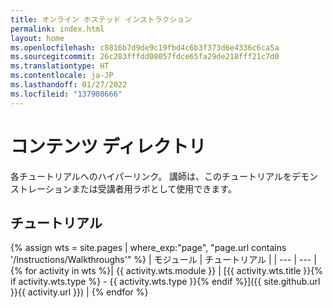 ```yaml
---
title: オンライン ホステッド インストラクション
permalink: index.html
layout: home
ms.openlocfilehash: c8816b7d9de9c19fbd4c6b3f373d6e4336c6ca5a
ms.sourcegitcommit: 26c283fffdd08057fdce65fa29de218fff21c7d0
ms.translationtype: HT
ms.contentlocale: ja-JP
ms.lasthandoff: 01/27/2022
ms.locfileid: "137908666"
---
```

# <a name="content-directory"></a>コンテンツ ディレクトリ

各チュートリアルへのハイパーリンク。 講師は、このチュートリアルをデモンストレーションまたは受講者用ラボとして使用できます。 

## <a name="walkthroughs"></a>チュートリアル

{% assign wts = site.pages | where_exp:"page", "page.url contains '/Instructions/Walkthroughs'" %}
| モジュール | チュートリアル |
| --- | --- | 
{% for activity in wts %}| {{ activity.wts.module }} | [{{ activity.wts.title }}{% if activity.wts.type %} - {{ activity.wts.type }}{% endif %}]({{ site.github.url }}{{ activity.url }}) |
{% endfor %}

